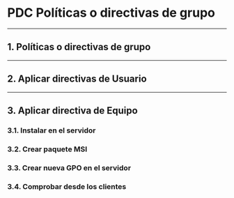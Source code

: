 
# PDC Políticas o directivas de grupo

---

## 1. Políticas o directivas de grupo



---

## 2. Aplicar directivas de Usuario



---

## 3. Aplicar directiva de Equipo

### 3.1. Instalar en el servidor



### 3.2. Crear paquete MSI



### 3.3. Crear nueva GPO en el servidor



### 3.4. Comprobar desde los clientes
